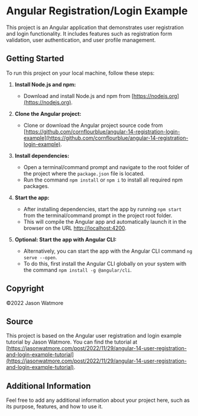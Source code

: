 # Angular Registration/Login Example

This project is an Angular application that demonstrates user registration and login functionality. It includes features such as registration form validation, user authentication, and user profile management.

## Getting Started

To run this project on your local machine, follow these steps:

1. **Install Node.js and npm:**
   - Download and install Node.js and npm from [https://nodejs.org](https://nodejs.org).

2. **Clone the Angular project:**
   - Clone or download the Angular project source code from [https://github.com/cornflourblue/angular-14-registration-login-example](https://github.com/cornflourblue/angular-14-registration-login-example).

3. **Install dependencies:**
   - Open a terminal/command prompt and navigate to the root folder of the project where the `package.json` file is located.
   - Run the command `npm install` or `npm i` to install all required npm packages.

4. **Start the app:**
   - After installing dependencies, start the app by running `npm start` from the terminal/command prompt in the project root folder.
   - This will compile the Angular app and automatically launch it in the browser on the URL [http://localhost:4200](http://localhost:4200).

5. **Optional: Start the app with Angular CLI:**
   - Alternatively, you can start the app with the Angular CLI command `ng serve --open`.
   - To do this, first install the Angular CLI globally on your system with the command `npm install -g @angular/cli`.

## Copyright

©2022 Jason Watmore

## Source
This project is based on the Angular user registration and login example tutorial by Jason Watmore. You can find the tutorial at [https://jasonwatmore.com/post/2022/11/29/angular-14-user-registration-and-login-example-tutorial](https://jasonwatmore.com/post/2022/11/29/angular-14-user-registration-and-login-example-tutorial).

## Additional Information

Feel free to add any additional information about your project here, such as its purpose, features, and how to use it.

